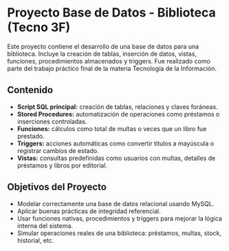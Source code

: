 # Proyecto Base de Datos - Biblioteca (Tecno 3F)

Este proyecto contiene el desarrollo de una base de datos para una biblioteca. Incluye la creación de tablas, inserción de datos, vistas, funciones, procedimientos almacenados y triggers. Fue realizado como parte del trabajo práctico final de la materia Tecnología de la Información.

## Contenido

- **Script SQL principal:** creación de tablas, relaciones y claves foráneas.
- **Stored Procedures:** automatización de operaciones como préstamos o inserciones controladas.
- **Funciones:** cálculos como total de multas o veces que un libro fue prestado.
- **Triggers:** acciones automáticas como convertir títulos a mayúscula o registrar cambios de estado.
- **Vistas:** consultas predefinidas como usuarios con multas, detalles de préstamos y libros por editorial.

## Objetivos del Proyecto

- Modelar correctamente una base de datos relacional usando MySQL.
- Aplicar buenas prácticas de integridad referencial.
- Usar funciones nativas, procedimientos y triggers para mejorar la lógica interna del sistema.
- Simular operaciones reales de una biblioteca: préstamos, multas, stock, historial, etc.

